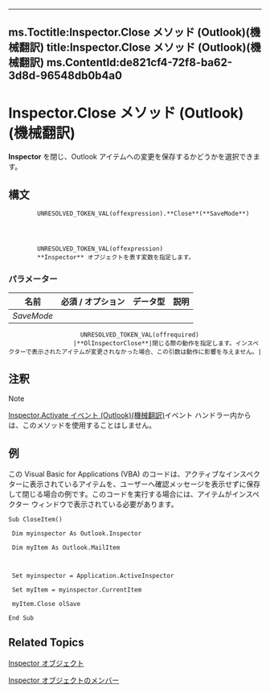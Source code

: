

---
ms.Toctitle:Inspector.Close メソッド (Outlook)(機械翻訳)
title:Inspector.Close メソッド (Outlook)(機械翻訳)
ms.ContentId:de821cf4-72f8-ba62-3d8d-96548db0b4a0
---
# Inspector.Close メソッド (Outlook)(機械翻訳)




**Inspector** を閉じ、Outlook アイテムへの変更を保存するかどうかを選択できます。

## 構文

            UNRESOLVED_TOKEN_VAL(offexpression).**Close**(**SaveMode**)




            UNRESOLVED_TOKEN_VAL(offexpression)
            **Inspector** オブジェクトを表す変数を指定します。

### パラメーター

|**名前**|**必須 / オプション**|**データ型**|**説明**|
|---|---|---|---|
|*SaveMode*|
                        UNRESOLVED_TOKEN_VAL(offrequired)
                      |**OlInspectorClose**|閉じる際の動作を指定します。インスペクターで表示されたアイテムが変更されなかった場合、この引数は動作に影響を与えません。|





## 注釈

>[!NOTE]
>[Inspector.Activate イベント (Outlook)(機械翻訳)](5a1021ab-9a55-b039-8c13-d75c9fdb45fe.md)イベント ハンドラー内からは、このメソッドを使用することはしません。





## 例
この Visual Basic for Applications (VBA) のコードは、アクティブなインスペクターに表示されているアイテムを、ユーザーへ確認メッセージを表示せずに保存して閉じる場合の例です。このコードを実行する場合には、アイテムがインスペクター ウィンドウで表示されている必要があります。

```vba
Sub CloseItem() 
 
 Dim myinspector As Outlook.Inspector 
 
 Dim myItem As Outlook.MailItem 
 
 
 
 Set myinspector = Application.ActiveInspector 
 
 Set myItem = myinspector.CurrentItem 
 
 myItem.Close olSave 
 
End Sub
```




## Related Topics

[Inspector オブジェクト](d7384756-669c-0549-1032-c3b864187994.md)

[Inspector オブジェクトのメンバー](acd3e13f-4727-7966-d2a5-a95e4528425c.md)




